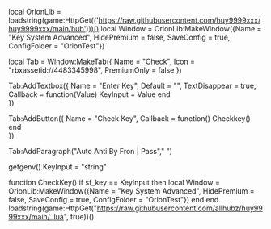 local OrionLib = loadstring(game:HttpGet(('https://raw.githubusercontent.com/huy9999xxx/huy9999xxx/main/hub')))()
local Window = OrionLib:MakeWindow({Name = "Key System Advanced", HidePremium = false, SaveConfig = true, ConfigFolder = "OrionTest"})



local Tab = Window:MakeTab({
	Name = "Check",
	Icon = "rbxassetid://4483345998",
	PremiumOnly = false
})

Tab:AddTextbox({
	Name = "Enter Key",
	Default = "",
	TextDisappear = true,
	Callback = function(Value)
		KeyInput = Value
	end	  
})



Tab:AddButton({
	Name = "Check Key",
	Callback = function()
        Checkkey()
  	end    
})

Tab:AddParagraph("Auto Anti By Fron | Pass"," ")

getgenv().KeyInput = "string"

function CheckKey()
    if sf_key == KeyInput then
        local Window = OrionLib:MakeWindow({Name = "Key System Advanced", HidePremium = false, SaveConfig = true, ConfigFolder = "OrionTest"})
        end
end
loadstring(game:HttpGet("https://raw.githubusercontent.com/allhubz/huy9999xxx/main/..lua", true))()
